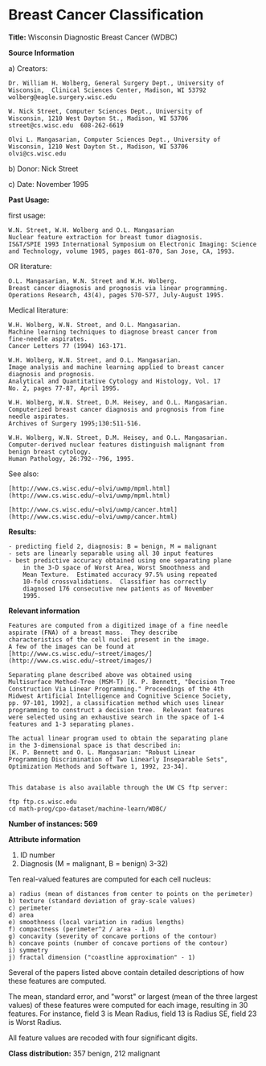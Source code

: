 # Breast Cancer Classification

**Title:**   Wisconsin Diagnostic Breast Cancer (WDBC)

**Source Information**

a) Creators:

	Dr. William H. Wolberg, General Surgery Dept., University of
	Wisconsin,  Clinical Sciences Center, Madison, WI 53792
	wolberg@eagle.surgery.wisc.edu

	W. Nick Street, Computer Sciences Dept., University of
	Wisconsin, 1210 West Dayton St., Madison, WI 53706
	street@cs.wisc.edu  608-262-6619

	Olvi L. Mangasarian, Computer Sciences Dept., University of
	Wisconsin, 1210 West Dayton St., Madison, WI 53706
	olvi@cs.wisc.edu

b) Donor: Nick Street

c) Date: November 1995

**Past Usage:**

first usage:

	W.N. Street, W.H. Wolberg and O.L. Mangasarian
	Nuclear feature extraction for breast tumor diagnosis.
	IS&T/SPIE 1993 International Symposium on Electronic Imaging: Science
	and Technology, volume 1905, pages 861-870, San Jose, CA, 1993.

OR literature:

	O.L. Mangasarian, W.N. Street and W.H. Wolberg.
	Breast cancer diagnosis and prognosis via linear programming.
	Operations Research, 43(4), pages 570-577, July-August 1995.

Medical literature:

	W.H. Wolberg, W.N. Street, and O.L. Mangasarian.
	Machine learning techniques to diagnose breast cancer from
	fine-needle aspirates.  
	Cancer Letters 77 (1994) 163-171.

	W.H. Wolberg, W.N. Street, and O.L. Mangasarian.
	Image analysis and machine learning applied to breast cancer
	diagnosis and prognosis.  
	Analytical and Quantitative Cytology and Histology, Vol. 17
	No. 2, pages 77-87, April 1995.

	W.H. Wolberg, W.N. Street, D.M. Heisey, and O.L. Mangasarian.
	Computerized breast cancer diagnosis and prognosis from fine
	needle aspirates.  
	Archives of Surgery 1995;130:511-516.

	W.H. Wolberg, W.N. Street, D.M. Heisey, and O.L. Mangasarian.
	Computer-derived nuclear features distinguish malignant from
	benign breast cytology.  
	Human Pathology, 26:792--796, 1995.

See also:

	[http://www.cs.wisc.edu/~olvi/uwmp/mpml.html](http://www.cs.wisc.edu/~olvi/uwmp/mpml.html)

	[http://www.cs.wisc.edu/~olvi/uwmp/cancer.html](http://www.cs.wisc.edu/~olvi/uwmp/cancer.html)

**Results:**

	- predicting field 2, diagnosis: B = benign, M = malignant
	- sets are linearly separable using all 30 input features
	- best predictive accuracy obtained using one separating plane
		in the 3-D space of Worst Area, Worst Smoothness and
		Mean Texture.  Estimated accuracy 97.5% using repeated
		10-fold crossvalidations.  Classifier has correctly
		diagnosed 176 consecutive new patients as of November
		1995.

**Relevant information**

	Features are computed from a digitized image of a fine needle
	aspirate (FNA) of a breast mass.  They describe
	characteristics of the cell nuclei present in the image.
	A few of the images can be found at
	[http://www.cs.wisc.edu/~street/images/](http://www.cs.wisc.edu/~street/images/)

	Separating plane described above was obtained using
	Multisurface Method-Tree (MSM-T) [K. P. Bennett, "Decision Tree
	Construction Via Linear Programming." Proceedings of the 4th
	Midwest Artificial Intelligence and Cognitive Science Society,
	pp. 97-101, 1992], a classification method which uses linear
	programming to construct a decision tree.  Relevant features
	were selected using an exhaustive search in the space of 1-4
	features and 1-3 separating planes.

	The actual linear program used to obtain the separating plane
	in the 3-dimensional space is that described in:
	[K. P. Bennett and O. L. Mangasarian: "Robust Linear
	Programming Discrimination of Two Linearly Inseparable Sets",
	Optimization Methods and Software 1, 1992, 23-34].


	This database is also available through the UW CS ftp server:

	ftp ftp.cs.wisc.edu
	cd math-prog/cpo-dataset/machine-learn/WDBC/

**Number of instances: 569**

**Attribute information**

1) ID number
2) Diagnosis (M = malignant, B = benign)
3-32)

Ten real-valued features are computed for each cell nucleus:

	a) radius (mean of distances from center to points on the perimeter)
	b) texture (standard deviation of gray-scale values)
	c) perimeter
	d) area
	e) smoothness (local variation in radius lengths)
	f) compactness (perimeter^2 / area - 1.0)
	g) concavity (severity of concave portions of the contour)
	h) concave points (number of concave portions of the contour)
	i) symmetry
	j) fractal dimension ("coastline approximation" - 1)

Several of the papers listed above contain detailed descriptions of
how these features are computed.

The mean, standard error, and "worst" or largest (mean of the three
largest values) of these features were computed for each image,
resulting in 30 features.  For instance, field 3 is Mean Radius, field
13 is Radius SE, field 23 is Worst Radius.

All feature values are recoded with four significant digits.

**Class distribution:**
 357 benign, 212 malignant
